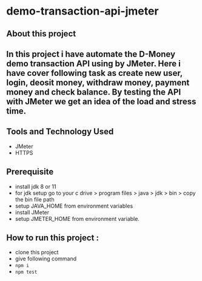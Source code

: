 # demo-transaction-api-jmeter

## About this project
## In this project i have automate the D-Money demo transaction API using by JMeter. Here i have cover following task as create new user, login, deosit money, withdraw money, payment money and check balance. By testing the API with JMeter we get an idea of the load and stress time.

## Tools and Technology Used
- JMeter
- HTTPS

## Prerequisite  
- install jdk 8 or 11
- for jdk setup go to your c drive > program files > java > jdk > bin > copy the bin file path
- setup JAVA_HOME from environment variables
- install JMeter
- setup JMETER_HOME from environment variable.

## How to run this project :
- clone this project
- give following command
-  ```npm i```
-  ```npm test```
